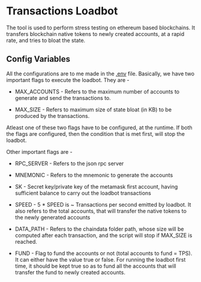 
# Transactions Loadbot

The tool is used to perform stress testing on ethereum based blockchains. It transfers blockchain native tokens to newly created accounts, at a rapid rate, and tries to bloat the state.


## Config Variables

All the configurations are to me made in the [.env](https://github.com/rajatlko13/go-loadbot/blob/main/.env) file. Basically, we have two important flags to execute the loadbot. They are -

- MAX_ACCOUNTS - Refers to the maximum number of accounts to generate and send the transactions to.

- MAX_SIZE - Refers to maximum size of state bloat (in KB) to be produced by the transactions.

Atleast one of these two flags have to be configured, at the runtime. If both the flags are configured, then the condition that is met first, will stop the loadbot.

Other important  flags are - 
- RPC_SERVER - Refers to the json rpc server

- MNEMONIC - Refers to the mnemonic to generate the accounts

- SK - Secret key/private key of the metamask first account, having sufficient balance to carry out the loadbot transactions

- SPEED - 5 * SPEED is ~ Transactions per second emitted by loadbot. It also refers to the total accounts, that will transfer the native tokens to the newly generated accounts

- DATA_PATH - Refers to the chaindata folder path, whose size will be computed after each transaction, and the script will stop if MAX_SIZE is reached.

- FUND - Flag to fund the accounts or not (total accounts to fund = TPS). It can either have the value true or false. For running the loadbot first time, it should be kept true so as to fund all the accounts that will transfer the fund to newly created accounts.
